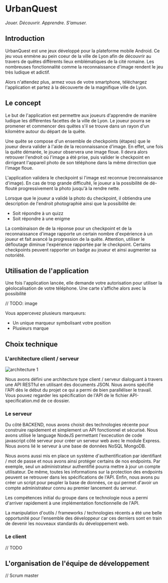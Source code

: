 # UrbanQuest

_Jouer. Découvrir. Apprendre. S’amuser._

## Introduction

UrbanQuest est une jeux développé pour la plateforme mobile Android. Ce jeu vous enmène au pein coeur de la ville de Lyon afin de découvrir au travers de quêtes différents lieux emblématiques de la cité romaine. Les nombreuses fonctionnalité comme la reconnaissance d'image rendent le jeu très ludique et adictif.

Alors n'attendez plus, armez vous de votre smartphone, téléchargez l'application et partez à la découverte de la magnifique ville de Lyon.

## Le concept

Le but de l'application est permettre aux joueurs d'apprendre de manière ludique les différentes facettes de la ville de Lyon. Le joueur pourra se promener et commencer des quêtes s'il se trouve dans un rayon d'un kilomètre autour du départ de la quête.

Une quête se compose d'un ensemble de checkpoints (étapes) que le joueur devra valider à l'aide de la reconnaissance d'image. En effet, une fois la quête démarée, le joueur observera une image floue. Il devra alors retrouver l'endroit où l'image a été prise, puis valider le checkpoint en dirrigeant l'appareil photo de son téléphone dans la même dirrection que l'image floue. 

L'application validera le checkpoint si l'image est reconnue (reconnaissance d'image). En cas de trop grande difficulté, le joueur a la possibilité de dé-flouté progressivement la photo jusqu'à la rendre nette. 

Lorsque que le joueur a validé la photo du checkpoint, il obtiendra une description de l'endroit photographié ainsi que la possibilité de:

- Soit répondre à un quizz
- Soit répondre à une enigme

La combinaison de de la réponse pour un checkpoint et de la reconnaissance d'image rapporte un certain nombre d'expérience à un joueur et fait avancé la progression de la quête. Attention, utiliser le défloutage diminue l'expérience rapportée par le checkpoint. Certains checkpoints peuvent rapporter un badge au joueur et ainsi augmenter sa notoriété.

## Utilisation de l'application

Une fois l'application lancée, elle demande votre autorisation pour utiliser la géolocalisation de votre téléphone. Une carte s'affiche alors avec la possibilité

// TODO: image 

Vous appercevez plusieurs marqueurs:
- Un unique marqueur symbolisant votre position
- Plusieurs marque

## Choix technique

### L'architecture client / serveur

![architecture 1](https://user-images.githubusercontent.com/29222996/39568086-5e11f596-4ec1-11e8-9333-b4e06ba96728.png)

Nous avons défini une architecture type client / serveur dialoguant à travers une API RESTful en utilisant des documents JSON. Nous avons spécifié l'API dès le début du projet ce qui a permi de bien paralléliser le travail. Vous pouvez regarder les spécification de l'API de le fichier API-specification.md de ce dossier.

### Le serveur

Du côté BACKEND, nous avons choisit des technologies récente pour construire rapidement et simplement un API fonctionnel et sécurisé. Nous avons utilisé le language NodeJS permettant l'excecution de code javascript côté serveur pour créer un serveur web avec le module Express. Nous avons lié le serveur à une base de données NoSQL MongoDB.

Nous avons aussi mis en place un système d'authentification par identifiant / mot de passe et nous avons ainsi protéger certains  de nos endpoints. Par exemple, seul un administrateur authentifié pourra mettre à jour un compte utilisateur. De même, toutes les informations sur la protection des endpoints peuvent se retrouver dans les spécifications de l'API.
Enfin, nous avons pu créer un script pour peupler la base de données, ce qui permet d'avoir un compte administrateur connu au premier lancement du serveur.

Les compétences initial du groupe dans ce technologie nous a permi d'arriver rapidement à une implémentation fonctionnelle de l'API.

La manipulation d'outils / frameworks / technologies récents a été une belle opportunité pour l'ensemble des développeur car ces derniers sont en train de devenir les nouveaux standards du développement web. 

### Le client

// TODO

## L'organisation de l'équipe de développement

// Scrum master

